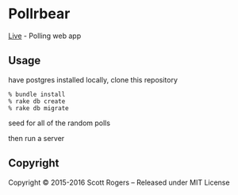 # Pollrbear
[Live](http://www.pollrbear.com) -  Polling web app

## Usage

have postgres installed locally, clone this repository
```shell
% bundle install
% rake db create
% rake db migrate
```
seed for all of the random polls

then run a server

## Copyright

Copyright © 2015-2016 Scott Rogers – Released under MIT License

